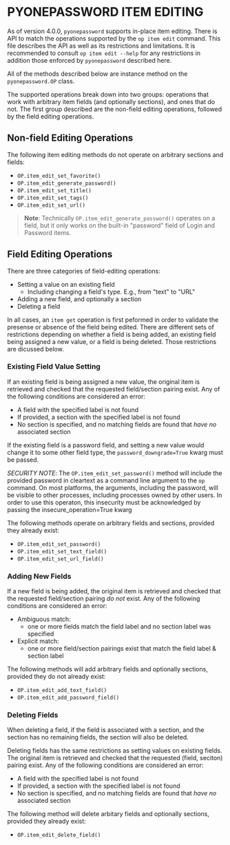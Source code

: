 # PYONEPASSWORD ITEM EDITING

As of version 4.0.0, `pyonepassword` supports in-place item editing. There is API to match the operations supported by the `op item edit` command. This file describes the API as well as its restrictions and limitations. It is recommended to consult `op item edit --help` for any restrictions in addition those enforced by `pyonepassword` described here.

All of the methods described below are instance method on the `pyonepassword.OP` class.

The supported operations break down into two groups: operations that work with arbitrary item fields (and optionally sections), and ones that do not. The first group described are the non-field editing operations, followed by the field editing operations.


## Non-field Editing Operations

The following item editing methods do not operate on arbitrary sections and fields:

- `OP.item_edit_set_favorite()`
- `OP.item_edit_generate_password()`
- `OP.item_edit_set_title()`
- `OP.item_edit_set_tags()`
- `OP.item_edit_set_url()`

> **Note**: Technically `OP.item_edit_generate_password()` operates on a field, but it only works on the built-in "password" field of Login and Password items.


## Field Editing Operations

There are three categories of field-editing operations:

- Setting a value on an existing field
  - Including changing a field's type. E.g., from "text" to "URL"
- Adding a new field, and optionally a section
- Deleting a field

In all cases, an `item get` operation is first peformed in order to validate the presense or absence of the field being edited. There are different sets of restrictions depending on whether a field is being added, an existing field being assigned a new value, or a field is being deleted. Those restrictions are dicussed below.


### Existing Field Value Setting

If an existing field is being assigned a new value, the original item is retrieved and checked that the requested field/section pairing exist. Any of the following conditions are considered an error:
- A field with the specified label is not found
- If provided, a section with the specified label is not found
- No section is specified, and no matching fields are found that *have no* associated section

If the existing field is a password field, and setting a new value would change it to some other field type, the `password_downgrade=True` kwarg must be passed.

*SECURITY NOTE*: The `OP.item_edit_set_password()` method will include the provided password in cleartext as a command line argument to the `op` command. On most platforms, the arguments, including the password, will be visible to other processes, including processes owned by other users. In order to use this operaton, this insecurity must be acknowledged by passing the insecure_operation=True kwarg

The following methods operate on arbitrary fields and sections, provided they already exist:

- `OP.item_edit_set_password()`
- `OP.item_edit_set_text_field()`
- `OP.item_edit_set_url_field()`


### Adding New Fields

If a new field is being added, the original item is retrieved and checked that the requested field/section pairing *do not* exist. Any of the following conditions are considered an error:
- Ambiguous match:
  - one or more fields match the field label and no section label was specified
- Explicit match:
  - one or more field/section pairings exist that match the field label & section label

The following methods will add arbitrary fields and optionally sections, provided they do not already exist:

- `OP.item_edit_add_text_field()`
- `OP.item_edit_add_password_field()`


### Deleting Fields

When deleting a field, if the field is associated with a section, and the section has no remaining fields, the section will also be deleted.

Deleting fields has the same restrictions as setting values on existing fields. The original item is retrieved and checked that the requested (field, seciton) pairing exist. Any of the following conditions are considered an error:
- A field with the specified label is not found
- If provided, a section with the specified label is not found
- No section is specified, and no matching fields are found that *have no* associated section

The following method will delete arbitary fields and optionally sections, provided they already exist:

- `OP.item_edit_delete_field()`
